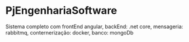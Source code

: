 # PjEngenhariaSoftware
Sistema completo com  frontEnd angular, backEnd: .net core, mensageria: rabbitmq, conternerização: docker, banco: mongoDb  
